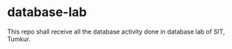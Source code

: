 # database-lab
This repo shall receive all the database activity done in database lab of SIT, Tumkur.

